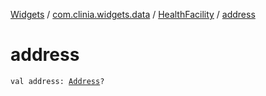 [Widgets](../../index.md) / [com.clinia.widgets.data](../index.md) / [HealthFacility](index.md) / [address](./address.md)

# address

`val address: `[`Address`](../-address/index.md)`?`